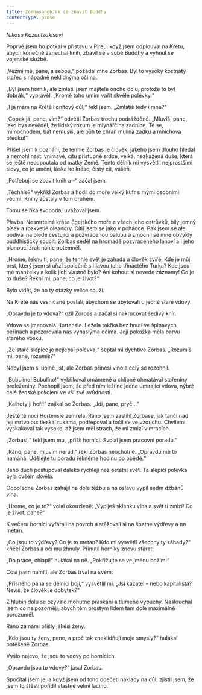 ```yaml
---
title: ZorbasanebJak se zbavit Buddhy
contentType: prose
---
```


<section>

_Nikosu Kazantzakisovi_

</section>

<section>

Poprvé jsem ho potkal v přístavu v Pireu, když jsem odplouval na Krétu, abych konečně zanechal knih, zbavil se v sobě Buddhy a vyhnul se vojenské službě.

„Vezmi mě, pane, s sebou,“ požádal mne Zorbas. Byl to vysoký kostnatý stařec s nápadně neklidnýma očima.

„Byl jsem horník, ale zmlátil jsem majitele onoho dolu, protože to byl dobrák,“ vyprávěl. „Kromě toho umím vařit skvělé po­lévky.“

„I já mám na Krétě lignitový důl,“ řekl jsem. „Zmlátíš tedy i mne?“

„Copak já, pane, vím?“ odvětil Zorbas trochu podrážděně. „Mluvíš, pane, jako bys nevěděl, že lidský rozum je mlynářčina zadnice. Té se, mimochodem, bát nemusíš, ale bůh tě chraň mulina zadku a mnichova předku!“

Přišel jsem k poznání, že tenhle Zorbas je člověk, jakého jsem dlouho hledal a nemohl najít: vnímavé, citu přístupné srdce, velká, nezkažená duše, která se ještě neodpoutala od matky Země. Tento dělník mi vysvětlil nejprostšími slovy, co je umění, láska ke kráse, čistý cit, vášeň.

„Potřebuji se zbavit knih a –“ začal jsem.

„Těchhle?“ vykřikl Zorbas a hodil do moře velký kufr s mými osobními věcmi. Knihy zůstaly v tom druhém.

Tomu se říká svoboda, uvažoval jsem.

</section>

<section>

Plavba! Nesmrtelná krása Egejského moře a všech jeho ostrůvků, bílý jemný písek a rozkvetlé oleandry. Cítil jsem se jako v pohádce. Pak jsem se ale podíval na bledé cestující a pozvracenou palubu a zmocnil se mne obvyklý buddhistický soucit. Zorbas seděl na hromadě pozvraceného lanoví a i jeho planoucí zrak náhle potemněl.

„Hrome, řeknu ti, pane, že tenhle svět je záhada a člověk zvíře. Kde je můj prst, který jsem si uřízl společně s hlavou toho třináctého Turka? Kde jsou mé manželky a kolik jich vlastně bylo? Ani kohout si nevede záznamy! Co je to duše? Řekni mi, pane, co je život?“

Bylo vidět, že ho ty otázky velice souží.

</section>

<section>

Na Krétě nás vesničané poslali, abychom se ubytovali u jedné staré vdovy.

„Opravdu je to vdova?“ ožil Zorbas a začal si nakrucovat šedivý knír.

Vdova se jmenovala Hortensie. Ležela takřka bez hnutí ve špinavých peřinách a pozorovala nás vyhaslýma očima. Její pokožka měla barvu starého vosku.

„Ze staré slepice je nejlepší polévka,“ šeptal mi dychtivě Zorbas. „Rozumíš mi, pane, rozumíš?“

Nebyl jsem si úplně jist, ale Zorbas přinesl víno a celý se rozohnil.

„Bubulíno! Bubulíno!“ vykřikoval omámeně a chlípně ohmatával stařeniny proleženiny. Pochopil jsem, že před ním leží ne jedna umírající vdova, nýbrž celé ženské pokolení ve vší své svůdnosti.

„Kalhoty jí hoří!“ zajíkal se Zorbas. „Jdi, pane, pryč…“

</section>

<section>

Ještě té noci Hortensie zemřela. Ráno jsem zastihl Zorbase, jak tančí nad její mrtvolou: tleskal rukama, podřepoval a točil se ve vzduchu. Chvílemi vyskakoval tak vysoko, až jsem měl strach, že mi zmizí v mracích.

„Zorbasi,“ řekl jsem mu, „přišli horníci. Svolal jsem pracovní poradu.“

„Ráno, pane, mluvím nerad,“ řekl Zorbas neochotně. „Opravdu mě to namáhá. Udělejte tu poradu řekněme hodinu po obědě.“

Jeho duch postupoval daleko rychleji než ostatní svět. Ta slepičí polévka byla ovšem skvělá.

</section>

<section>

Odpoledne Zorbas zahájil na dole těžbu a na oslavu vypil sedm džbánů vína.

„Hrome, co je to?“ volal okouzleně: „Vypiješ sklenku vína a svět ti zmizí! Co je život, pane?“

K večeru horníci vyfárali na povrch a stěžovali si na špatné výdřevy a na metan.

„Co jsou to výdřevy? Co je to metan? Kdo mi vysvětlí všechny ty záhady?“ křičel Zorbas a oči mu žhnuly. Přinutil horníky znovu sfárat:

„Do práce, chlapi!“ hulákal na ně. „Pokřižujte se ve jménu božím!“

Cosi jsem namítl, ale Zorbas trval na svém:

„Přísného pána se dělníci bojí,“ vysvětlil mi. „Jsi kazatel – nebo kapitalista? Nevíš, že člověk je dobytek?“

Z hlubin dolu se ozývalo mohutné praskání a tlumené výbuchy. Naslouchal jsem co nejpozorněji, abych těm prostým lidem tam dole maximálně porozuměl.

Ráno za námi přišly jakési ženy.

„Kdo jsou ty ženy, pane, a proč tak zneklidňují moje smysly?“ hulákal potěšeně Zorbas.

Vyšlo najevo, že jsou to vdovy po hornících.

„Opravdu jsou to vdovy?“ jásal Zorbas.

Spočítal jsem je, a když jsem od toho odečetl náklady na důl, zjistil jsem, že jsem to štěstí pořídil vlastně velmi lacino.

</section>
